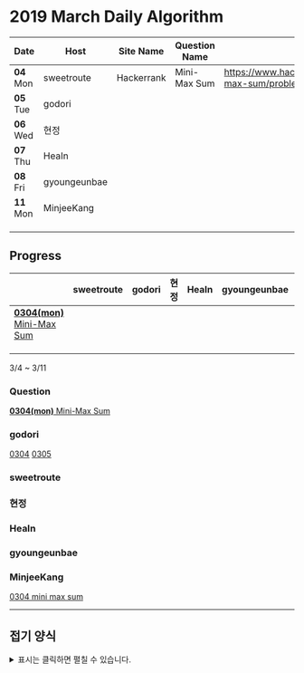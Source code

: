# 2019 March Daily Algorithm



| Date          | Host         | Site Name  | Question Name | url                                                        |
| ------------- | ------------ | ---------- | ------------- | ---------------------------------------------------------- |
| **04**    Mon | sweetroute   | Hackerrank | Mini-Max Sum  | https://www.hackerrank.com/challenges/mini-max-sum/problem |
| **05** Tue    | godori       |            |               |                                                            |
| **06** Wed    | 현정         |            |               |                                                            |
| **07** Thu    | HeaIn        |            |               |                                                            |
| **08** Fri    | gyoungeunbae |            |               |                                                            |
| **11** Mon    | MinjeeKang   |            |               |                                                            |
|               |              |            |               |                                                            |
|               |              |            |               |                                                            |
|               |              |            |               |                                                            |

## Progress

|                                                              | sweetroute | godori | 현정 | HeaIn | gyoungeunbae | MinjeeKang |
| ------------------------------------------------------------ | ---------- | ------ | ---- | ----- | ------------ | ---------- |
| [**0304(mon)** Mini-Max Sum](https://www.hackerrank.com/challenges/mini-max-sum/problem) |            |        |      |       |              |            |
|                                                              |            |        |      |       |              |            |
|                                                              |            |        |      |       |              |            |
|                                                              |            |        |      |       |              |            |


3/4 ~ 3/11
### Question
[**0304(mon)** Mini-Max Sum](https://www.hackerrank.com/challenges/mini-max-sum/problem)

### godori 
[0304](https://github.com/godori/today-algorithm/blob/master/0304_mini_max_sum.py)
[0305](https://nothing)
### sweetroute
### 현정
### HeaIn
### gyoungeunbae
### MinjeeKang
[0304 mini max sum](https://github.com/MinjeeKang/devSkill/blob/master/todayAlgorithm/0302_javascriptNodeJS_MiniMaxSum.txt)

---
## 접기 양식
<details>
<summary>표시는 클릭하면 펼칠 수 있습니다. </summary>
이렇게요!
</details>

